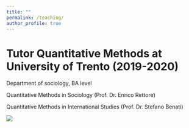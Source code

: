 ```yaml
---
title: ""
permalink: /teaching/
author_profile: true
---
```


# Tutor Quantitative Methods at University of Trento (2019-2020)


Department of sociology, BA level 

Quantitative Methods in Sociology (Prof. Dr. Enrico Rettore)

Quantitative Methods in International Studies (Prof. Dr. Stefano Benati)

![](http://gaiaghirardi.github.io/images/tea.jpeg)
